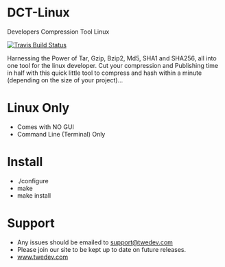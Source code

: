 # DCT-Linux
Developers Compression Tool Linux

<a href="https://travis-ci.org/Keldo/DCT-Linux/" target="_blank">
<img alt="Travis Build Status"
  src="https://travis-ci.org/Keldo/DCT-Linux.svg?branch=master">
</a>

Harnessing the Power of Tar, Gzip, Bzip2, Md5, SHA1 and SHA256, all into one tool for the linux developer.
Cut your compression and Publishing time in half with this quick little tool to compress and hash within a minute (depending on the size of your project)...

# Linux Only
- Comes with NO GUI
- Command Line (Terminal) Only

# Install
- ./configure
- make
- make install

# Support
- Any issues should be emailed to support@twedev.com
- Please join our site to be kept up to date on future releases.
- www.twedev.com
